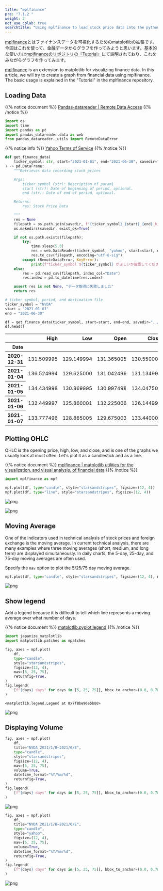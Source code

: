 ```yaml
---
title: "mplfinance"
pre: "7.1.2 "
weight: 2
not_use_colab: true
searchtitle: "Using mplfinance to load stock price data into the python environment"
---
```



<div class="pagetop-box">
<a href="https://github.com/matplotlib/mplfinance">mplfinance</a>とはファイナンスデータを可視化するためのmatplotlibの拡張です。今回はこれを使って、金融データからグラフを作ってみようと思います。基本的な使い方は<a href="https://github.com/matplotlib/mplfinance#tutorials">mplfinanceのリポジトリの『Tutorial』</a>にて説明されており、これをみながらグラフを作ってみます。

<a href="https://github.com/matplotlib/mplfinance">mplfinance</a> is an extension to matplotlib for visualizing finance data. In this article, we will try to create a graph from financial data using mplfinance. The basic usage is explained in the "Tutorial" in the mplfinance repository.
</div>



## Loading Data

{{% notice document %}}
[Pandas-datareader | Remote Data Access](https://pandas-datareader.readthedocs.io/en/latest/remote_data.html)
{{% /notice %}}


```python
import os
import time
import pandas as pd
import pandas_datareader.data as web
from pandas_datareader._utils import RemoteDataError
```

{{% notice info %}}
[Yahoo Terms of Service](https://legal.yahoo.com/us/en/yahoo/terms/otos/index.html)
{{% /notice %}}

```python
def get_finance_data(
    ticker_symbol: str, start="2021-01-01", end="2021-06-30", savedir="data"
) -> pd.DataFrame:
    """Retrieves data recording stock prices

    Args:
        ticker_symbol (str): Description of param1
        start (str): Date of beginning of period, optional.
        end (str): Date of end of period, optional.

    Returns:
        res: Stock Price Data

    """
    res = None
    filepath = os.path.join(savedir, f"{ticker_symbol}_{start}_{end}_historical.csv")
    os.makedirs(savedir, exist_ok=True)

    if not os.path.exists(filepath):
        try:
            time.sleep(5.0)
            res = web.DataReader(ticker_symbol, "yahoo", start=start, end=end)
            res.to_csv(filepath, encoding="utf-8-sig")
        except (RemoteDataError, KeyError):
            print(f"ticker_symbol ${ticker_symbol} が正しいか確認してください。")
    else:
        res = pd.read_csv(filepath, index_col="Date")
        res.index = pd.to_datetime(res.index)

    assert res is not None, "データ取得に失敗しました"
    return res
```


```python
# ticker symbol, period, and destination file
ticker_symbol = "NVDA"
start = "2021-01-01"
end = "2021-06-30"

df = get_finance_data(ticker_symbol, start=start, end=end, savedir="../data")
df.head()
```




<div>
<style scoped>
    .dataframe tbody tr th:only-of-type {
        vertical-align: middle;
    }

    .dataframe tbody tr th {
        vertical-align: top;
    }

    .dataframe thead th {
        text-align: right;
    }
</style>
<table class="dataframe">
  <thead>
    <tr style="text-align: right;">
      <th></th>
      <th>High</th>
      <th>Low</th>
      <th>Open</th>
      <th>Close</th>
      <th>Volume</th>
      <th>Adj Close</th>
    </tr>
    <tr>
      <th>Date</th>
      <th></th>
      <th></th>
      <th></th>
      <th></th>
      <th></th>
      <th></th>
    </tr>
  </thead>
  <tbody>
    <tr>
      <th>2020-12-31</th>
      <td>131.509995</td>
      <td>129.149994</td>
      <td>131.365005</td>
      <td>130.550003</td>
      <td>19242400.0</td>
      <td>130.413864</td>
    </tr>
    <tr>
      <th>2021-01-04</th>
      <td>136.524994</td>
      <td>129.625000</td>
      <td>131.042496</td>
      <td>131.134995</td>
      <td>56064000.0</td>
      <td>130.998245</td>
    </tr>
    <tr>
      <th>2021-01-05</th>
      <td>134.434998</td>
      <td>130.869995</td>
      <td>130.997498</td>
      <td>134.047501</td>
      <td>32276000.0</td>
      <td>133.907700</td>
    </tr>
    <tr>
      <th>2021-01-06</th>
      <td>132.449997</td>
      <td>125.860001</td>
      <td>132.225006</td>
      <td>126.144997</td>
      <td>58042400.0</td>
      <td>126.013443</td>
    </tr>
    <tr>
      <th>2021-01-07</th>
      <td>133.777496</td>
      <td>128.865005</td>
      <td>129.675003</td>
      <td>133.440002</td>
      <td>46148000.0</td>
      <td>133.300842</td>
    </tr>
  </tbody>
</table>
</div>



## Plotting OHLC

OHLC is the opening price, high, low, and close, and is one of the graphs we usually look at most often.
Let's plot it as a candlestick and as a line.

{{% notice document %}}
[mplfinance | matplotlib utilities for the visualization, and visual analysis, of financial data](https://github.com/matplotlib/mplfinance)
{{% /notice %}}


```python
import mplfinance as mpf

mpf.plot(df, type="candle", style="starsandstripes", figsize=(12, 4))
mpf.plot(df, type="line", style="starsandstripes", figsize=(12, 4))
```


    
![png](/images/finance/main/001_mplfinance_files/001_mplfinance_6_0.png)
    



    
![png](/images/finance/main/001_mplfinance_files/001_mplfinance_6_1.png)
    


## Moving Average

One of the indicators used in technical analysis of stock prices and foreign exchange is the moving average.
In current technical analysis, there are many examples where three moving averages (short, medium, and long term) are displayed simultaneously. In daily charts, the 5-day, 25-day, and 75-day moving averages are often used.

Specify the `mav` option to plot the 5/25/75 day moving average.


```python
mpf.plot(df, type="candle", style="starsandstripes", figsize=(12, 4), mav=[5, 25, 75])
```


    
![png](/images/finance/main/001_mplfinance_files/001_mplfinance_8_0.png)
    


## Show legend

Add a legend because it is difficult to tell which line represents a moving average over what number of days.

{{% notice document %}}
[matplotlib.pyplot.legend](https://matplotlib.org/stable/api/_as_gen/matplotlib.pyplot.legend.html)
{{% /notice %}}


```python
import japanize_matplotlib
import matplotlib.patches as mpatches

fig, axes = mpf.plot(
    df,
    type="candle",
    style="starsandstripes",
    figsize=(12, 4),
    mav=[5, 25, 75],
    returnfig=True,
)
fig.legend(
    [f"{days} days" for days in [5, 25, 75]], bbox_to_anchor=(0.0, 0.78, 0.28, 0.102)
)
```




    <matplotlib.legend.Legend at 0x7f8be96e5b80>




    
![png](/images/finance/main/001_mplfinance_files/001_mplfinance_10_1.png)
    


## Displaying Volume


```python
fig, axes = mpf.plot(
    df,
    title="NVDA 2021/1/B~2021/6/E",
    type="candle",
    style="starsandstripes",
    figsize=(12, 4),
    mav=[5, 25, 75],
    volume=True,
    datetime_format="%Y/%m/%d",
    returnfig=True,
)
fig.legend(
    [f"{days} days" for days in [5, 25, 75]], bbox_to_anchor=(0.0, 0.78, 0.28, 0.102)
)
```



    
![png](/images/finance/main/001_mplfinance_files/001_mplfinance_12_1.png)
    



```python
fig, axes = mpf.plot(
    df,
    title="NVDA 2021/1/B~2021/6/E",
    type="candle",
    style="yahoo",
    figsize=(12, 4),
    mav=[5, 25, 75],
    volume=True,
    datetime_format="%Y/%m/%d",
    returnfig=True,
)
fig.legend(
    [f"{days} days" for days in [5, 25, 75]], bbox_to_anchor=(0.0, 0.78, 0.28, 0.102)
)
```



    
![png](/images/finance/main/001_mplfinance_files/001_mplfinance_13_1.png)
    

